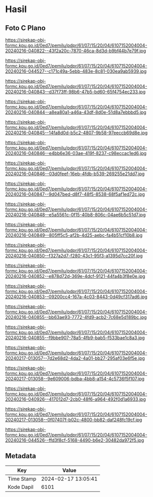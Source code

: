 # Hasil

## Foto C Plano

https://sirekap-obj-formc.kpu.go.id/0ed7/pemilu/pdpr/61/07/15/20/04/6107152004004-20240216-040822--43f2a20c-7870-46ca-8d3d-b9bf44b7e79f.jpg

https://sirekap-obj-formc.kpu.go.id/0ed7/pemilu/pdpr/61/07/15/20/04/6107152004004-20240216-044527--c171c49a-5ebb-483e-8c81-030ea9ab5939.jpg

https://sirekap-obj-formc.kpu.go.id/0ed7/pemilu/pdpr/61/07/15/20/04/6107152004004-20240216-040843--d37f73ff-98b6-47b5-bd60-65f4754ec233.jpg

https://sirekap-obj-formc.kpu.go.id/0ed7/pemilu/pdpr/61/07/15/20/04/6107152004004-20240216-040844--a8ea80a1-a46a-43df-8d0e-51d8a7ebbbd5.jpg

https://sirekap-obj-formc.kpu.go.id/0ed7/pemilu/pdpr/61/07/15/20/04/6107152004004-20240216-040845--14fa8d0d-b5c2-4807-9b58-97eeccb69d8e.jpg

https://sirekap-obj-formc.kpu.go.id/0ed7/pemilu/pdpr/61/07/15/20/04/6107152004004-20240216-040846--e4bb6e36-03ae-419f-8237-c98eccac1ed6.jpg

https://sirekap-obj-formc.kpu.go.id/0ed7/pemilu/pdpr/61/07/15/20/04/6107152004004-20240216-040846--03d0feef-16eb-4fdb-b539-269255e21dd7.jpg

https://sirekap-obj-formc.kpu.go.id/0ed7/pemilu/pdpr/61/07/15/20/04/6107152004004-20240216-040847--9d047bed-d8f7-48f5-8538-68f5af1ed72c.jpg

https://sirekap-obj-formc.kpu.go.id/0ed7/pemilu/pdpr/61/07/15/20/04/6107152004004-20240216-040848--e5a5561c-0f15-40b8-806c-04ae6b5c51d7.jpg

https://sirekap-obj-formc.kpu.go.id/0ed7/pemilu/pdpr/61/07/15/20/04/6107152004004-20240216-040849--805ff5c5-af2b-4d25-aebc-fa4b51cf10b8.jpg

https://sirekap-obj-formc.kpu.go.id/0ed7/pemilu/pdpr/61/07/15/20/04/6107152004004-20240216-040850--f327a2d7-f280-43c1-95f3-a1395d7cc20f.jpg

https://sirekap-obj-formc.kpu.go.id/0ed7/pemilu/pdpr/61/07/15/20/04/6107152004004-20240216-040852--e878d72d-369e-4dcf-9121-44fa4b3f8e0e.jpg

https://sirekap-obj-formc.kpu.go.id/0ed7/pemilu/pdpr/61/07/15/20/04/6107152004004-20240216-040853--09200cc4-167a-4c03-8443-0d49cf317ad6.jpg

https://sirekap-obj-formc.kpu.go.id/0ed7/pemilu/pdpr/61/07/15/20/04/6107152004004-20240216-040855--bb63ae93-7772-4fd9-acb2-7c68e5d189bc.jpg

https://sirekap-obj-formc.kpu.go.id/0ed7/pemilu/pdpr/61/07/15/20/04/6107152004004-20240216-040855--f9bbe907-78a5-4fb9-bab5-f533bae1c8a3.jpg

https://sirekap-obj-formc.kpu.go.id/0ed7/pemilu/pdpr/61/07/15/20/04/6107152004004-20240217-013057--7d2e68d2-4da2-4a01-bb27-295af03e6f5e.jpg

https://sirekap-obj-formc.kpu.go.id/0ed7/pemilu/pdpr/61/07/15/20/04/6107152004004-20240217-013058--9e609006-bdba-4bb8-a154-4c5736f5f107.jpg

https://sirekap-obj-formc.kpu.go.id/0ed7/pemilu/pdpr/61/07/15/20/04/6107152004004-20240216-040926--417012d7-2cb0-48f6-a964-492f0d1a6933.jpg

https://sirekap-obj-formc.kpu.go.id/0ed7/pemilu/pdpr/61/07/15/20/04/6107152004004-20240217-013058--0f07407f-b02c-4800-bb82-daf248fc19cf.jpg

https://sirekap-obj-formc.kpu.go.id/0ed7/pemilu/pdpr/61/07/15/20/04/6107152004004-20240216-044526--ffd3f8cf-5168-4490-b6e2-30482da972f5.jpg


## Metadata

| Key        | Value               |
| ---------- | ------------------- |
| Time Stamp | 2024-02-17 13:05:41 |
| Kode Dapil | 6101                |



